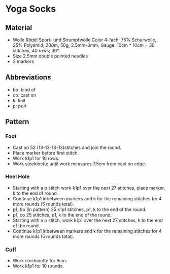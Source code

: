 # Yoga Socks

## Material
* Wolle Rödel Sport- und Strumpfwolle Color 4-fach; 75% Schurwolle, 25% Polyamid; 200m, 50g; 2.5mm-3mm; Gauge: 10cm * 10cm = 30 stitches, 40 rows; 30°
* Size 2.5mm double pointed needles
* 2 markers

## Abbreviations
- bo: bind of
- co: cast on
- k:  knit
- p:  purl

## Pattern
### Foot
* Cast on 52 (13-13-13-13)stitches and join the round.
* Place marker before first stitch.
* Work k1p1 for 10 rows.
* Work stockinette until work measures 7.5cm from cast on edge.

### Heel Hole
* Starting with a p stitch work k1p1 over the next 27 stitches, place marker, k to the end of round.
* Continue k1p1 inbetween markers and k for the remaining stitches for 4 more rounds (5 rounds total).
* p1, bo (in pattern) 25 k1p1 stitches, p1, k to the end of the round.
* p1, co 25 stitches, p1, k to the end of the round.
* Starting with a p stitch, work k1p1 over the next 27 stitches, k to the end of the round.
* Continue k1p1 inbetween markers and k for the remaining stitches for 4 more rounds (5 rounds total).

### Cuff
* Work stockinette for 9cm.
* Work k1p1 for 10 rounds.
